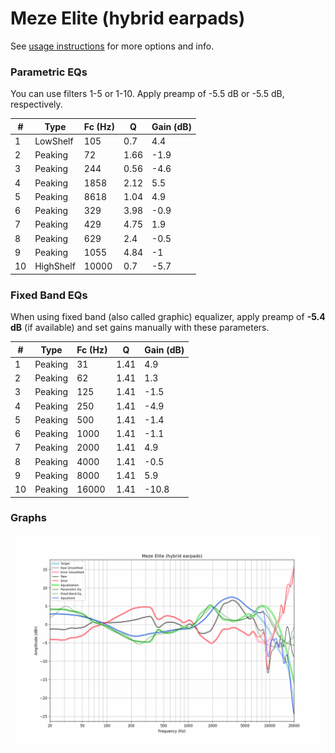# Meze Elite (hybrid earpads)
See [usage instructions](https://github.com/jaakkopasanen/AutoEq#usage) for more options and info.

### Parametric EQs
You can use filters 1-5 or 1-10. Apply preamp of -5.5 dB or -5.5 dB, respectively.

|   # | Type      |   Fc (Hz) |    Q |   Gain (dB) |
|-----|-----------|-----------|------|-------------|
|   1 | LowShelf  |       105 | 0.7  |         4.4 |
|   2 | Peaking   |        72 | 1.66 |        -1.9 |
|   3 | Peaking   |       244 | 0.56 |        -4.6 |
|   4 | Peaking   |      1858 | 2.12 |         5.5 |
|   5 | Peaking   |      8618 | 1.04 |         4.9 |
|   6 | Peaking   |       329 | 3.98 |        -0.9 |
|   7 | Peaking   |       429 | 4.75 |         1.9 |
|   8 | Peaking   |       629 | 2.4  |        -0.5 |
|   9 | Peaking   |      1055 | 4.84 |        -1   |
|  10 | HighShelf |     10000 | 0.7  |        -5.7 |

### Fixed Band EQs
When using fixed band (also called graphic) equalizer, apply preamp of **-5.4 dB** (if available) and set gains manually with these parameters.

|   # | Type    |   Fc (Hz) |    Q |   Gain (dB) |
|-----|---------|-----------|------|-------------|
|   1 | Peaking |        31 | 1.41 |         4.9 |
|   2 | Peaking |        62 | 1.41 |         1.3 |
|   3 | Peaking |       125 | 1.41 |        -1.5 |
|   4 | Peaking |       250 | 1.41 |        -4.9 |
|   5 | Peaking |       500 | 1.41 |        -1.4 |
|   6 | Peaking |      1000 | 1.41 |        -1.1 |
|   7 | Peaking |      2000 | 1.41 |         4.9 |
|   8 | Peaking |      4000 | 1.41 |        -0.5 |
|   9 | Peaking |      8000 | 1.41 |         5.9 |
|  10 | Peaking |     16000 | 1.41 |       -10.8 |

### Graphs
![](./Meze%20Elite%20(hybrid%20earpads).png)
